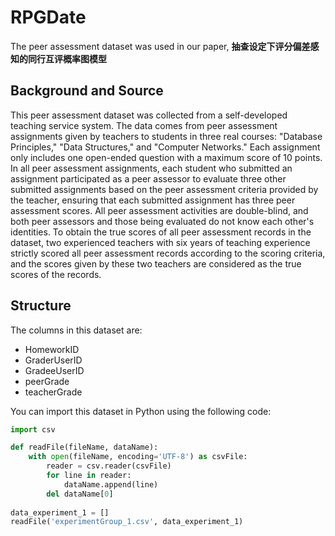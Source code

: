 # RPGDate

The peer assessment dataset was used in our paper, **抽查设定下评分偏差感知的同行互评概率图模型**

## Background and Source

This peer assessment dataset was collected from a self-developed teaching service system. The data comes from peer assessment assignments given by teachers to students in three real courses: "Database Principles," "Data Structures," and "Computer Networks." Each assignment only includes one open-ended question with a maximum score of 10 points. In all peer assessment assignments, each student who submitted an assignment participated as a peer assessor to evaluate three other submitted assignments based on the peer assessment criteria provided by the teacher, ensuring that each submitted assignment has three peer assessment scores. All peer assessment activities are double-blind, and both peer assessors and those being evaluated do not know each other's identities. To obtain the true scores of all peer assessment records in the dataset, two experienced teachers with six years of teaching experience strictly scored all peer assessment records according to the scoring criteria, and the scores given by these two teachers are considered as the true scores of the records.

## Structure



The columns in this dataset are:

- HomeworkID
- GraderUserID
- GradeeUserID
- peerGrade
- teacherGrade

You can import this dataset in Python using the following code:

```python
import csv

def readFile(fileName, dataName):
    with open(fileName, encoding='UTF-8') as csvFile:
        reader = csv.reader(csvFile)
        for line in reader:
            dataName.append(line)
        del dataName[0]
        
data_experiment_1 = []
readFile('experimentGroup_1.csv', data_experiment_1)
```



